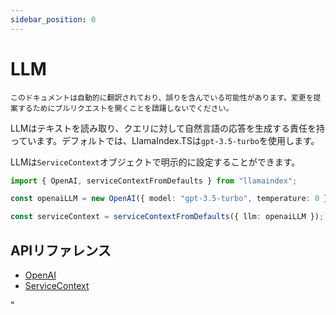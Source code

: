 ```yaml
---
sidebar_position: 0
---
```


# LLM

`このドキュメントは自動的に翻訳されており、誤りを含んでいる可能性があります。変更を提案するためにプルリクエストを開くことを躊躇しないでください。`

LLMはテキストを読み取り、クエリに対して自然言語の応答を生成する責任を持っています。デフォルトでは、LlamaIndex.TSは`gpt-3.5-turbo`を使用します。

LLMは`ServiceContext`オブジェクトで明示的に設定することができます。

```typescript
import { OpenAI, serviceContextFromDefaults } from "llamaindex";

const openaiLLM = new OpenAI({ model: "gpt-3.5-turbo", temperature: 0 });

const serviceContext = serviceContextFromDefaults({ llm: openaiLLM });
```

## APIリファレンス

- [OpenAI](../../api/classes/OpenAI.md)
- [ServiceContext](../../api/interfaces/ServiceContext.md)

"
